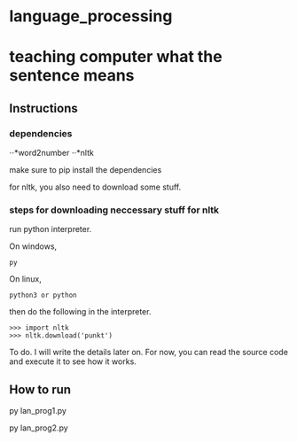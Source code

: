 # language_processing

# teaching computer what the sentence means

## Instructions

### dependencies
⋅⋅*word2number
⋅⋅*nltk

make sure to pip install the dependencies

for nltk, you also need to download some stuff. 

### steps for downloading neccessary stuff for nltk

run python interpreter.

On windows,
```
py
```
On linux,
```
python3 or python
```

then do the following in the interpreter.
```
>>> import nltk
>>> nltk.download('punkt')
```

To do. I will write the details later on. For now, you can read the source code and execute it to see how it works.

## How to run

py lan_prog1.py

py lan_prog2.py


